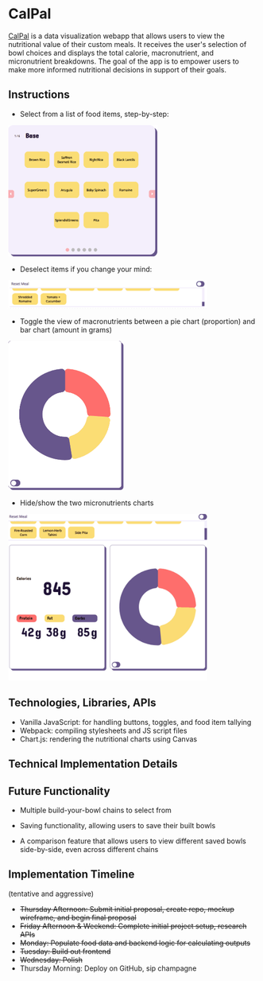 
# CalPal

[CalPal](https://fredchien3.github.io/CalPal/) is a data visualization webapp that allows users to view the nutritional value of their custom meals.
It receives the user's selection of bowl choices and displays the total calorie, macronutrient, and micronutrient breakdowns.
The goal of the app is to empower users to make more informed nutritional decisions in support of their goals.


## Instructions

- Select from a list of food items, step-by-step:

<img src="src/gifs/1-user-input-gif.gif" width="300" alt="user input gif">

- Deselect items if you change your mind:

<img src="src/gifs/2-deselecting.gif" width="400" alt="deselection gif">

- Toggle the view of macronutrients between a pie chart (proportion) and bar chart (amount in grams)

<img src="src/gifs/3-toggle-macro.gif" height="300" alt="toggle macros chart gif">

- Hide/show the two micronutrients charts

<img src="src/gifs/4-toggle-micros.gif" width="400" alt="toggle micros charts gif">

## Technologies, Libraries, APIs

- Vanilla JavaScript: for handling buttons, toggles, and food item tallying 
- Webpack: compiling stylesheets and JS script files
- Chart.js: rendering the nutritional charts using Canvas

## Technical Implementation Details



## Future Functionality

- Multiple build-your-bowl chains to select from

- Saving functionality, allowing users to save their built bowls

- A comparison feature that allows users to view different saved bowls side-by-side, even across different chains

## Implementation Timeline

(tentative and aggressive)
 - ~~Thursday Afternoon: Submit initial proposal, create repo, mockup wireframe, and begin final proposal~~
 - ~~Friday Afternoon & Weekend: Complete initial project setup, research APIs~~
 - ~~Monday: Populate food data and backend logic for calculating outputs~~
 - ~~Tuesday: Build out frontend~~
 - ~~Wednesday: Polish~~
 - Thursday Morning: Deploy on GitHub, sip champagne
